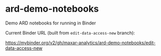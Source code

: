 # ard-demo-notebooks
Demo ARD notebooks for running in Binder

Current Binder URL (built from `edit-data-access-new` branch):

https://mybinder.org/v2/gh/maxar-analytics/ard-demo-notebooks/edit-data-access-new
